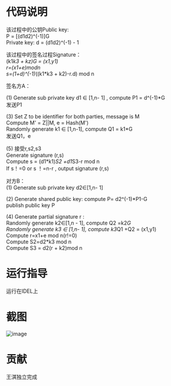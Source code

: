 # 代码说明
该过程中的公钥Public key:     
P = [(d1d2)^(-1)]G    
Private key: d = (d1d2)^(-1) - 1

该过程中的签名过程Signature：   
(k1*k3 + kz)G = (x1,y1)   
r=(x1+e)modn    
s=(1+d)^(-1)*((k1*k3 + k2)-r.d) mod n   

签名方A：

(1) Generate sub private key d1 ∈ [1,n- 1] , compute P1 = d^(-1)*G    
发送P1

(3) Set Z to be identifier for both parties, message is M     
Compute M' = Z||M, e = Hash(M')   
Randomly generate k1 ∈ [1,n-1], compute Q1 = k1*G   
发送Q1，e

(5) 接受r,s2,s3   
Generate signature (r,s)       
Compute s = (d1*k1)*S2 +d1*S3-r mod n     
If s！=0 or s ！=n-r , output signature (r,s)    

对方B：    
(1) Generate sub private key d2∈[1,n- 1]

(2) Generate shared public key: compute P= d2^(-1)*P1-G     
publish public key P

(4) Generate partial signature r :    
Randomly generate k2∈[1,n - 1], compute Q2 =k2*G    
Randomly generate k3 ∈ [1,n- 1], compute k3*Q1 +Q2 = (x1,y1)    
Compute r=x1+e mod n(r!=0)    
Compute S2=d2*k3 mod n   
Compute S3 = d2(r + k2)mod n    
# 运行指导
运行在IDEL上
# 截图
![image](https://user-images.githubusercontent.com/105595347/181909095-a45555e5-97b2-4cf6-bc1e-908a40ba6200.png)

# 贡献
王淇独立完成

